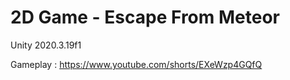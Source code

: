 # 2D Game - Escape From Meteor
Unity 2020.3.19f1


Gameplay :
https://www.youtube.com/shorts/EXeWzp4GQfQ

